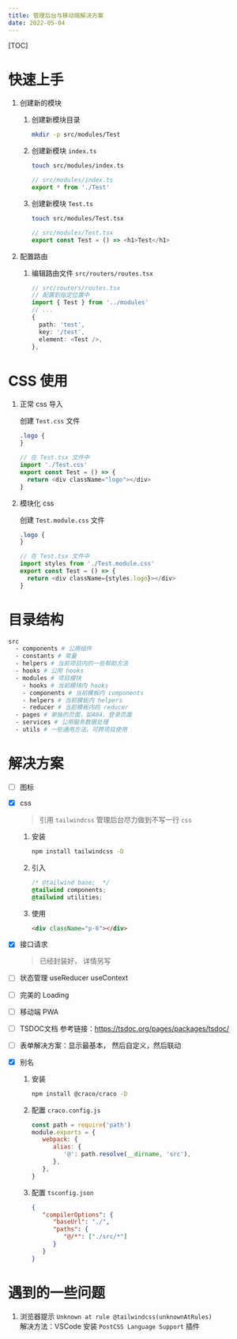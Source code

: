 ```yaml
---
title: 管理后台与移动端解决方案
date: 2022-05-04
---
```


[TOC]

# 快速上手

1. 创建新的模块

   1. 创建新模块目录

      ```bash
      mkdir -p src/modules/Test
      ```

   2. 创建新模块 `index.ts`

      ```bash
      touch src/modules/index.ts
      ```

      ```typescript
      // src/modules/index.ts
      export * from './Test'
      ```

   3. 创建新模块 `Test.ts`
      ```bash
      touch src/modules/Test.tsx
      ```
      ```typescript
      // src/modules/Test.tsx
      export const Test = () => <h1>Test</h1>
      ```

2. 配置路由
   1. 编辑路由文件 `src/routers/routes.tsx`
      ```typescript
      // src/routers/routes.tsx
      // 配置到指定位置中
      import { Test } from '../modules'
      // ...
      {
        path: 'test',
        key: '/test',
        element: <Test />,
      },
      ```

# CSS 使用

1. 正常 css 导入

   创建 `Test.css` 文件

   ```css
   .logo {
   }
   ```

   ```typescript
   // 在 Test.tsx 文件中
   import './Test.css'
   export const Test = () => {
     return <div className="logo"></div>
   }
   ```

2. 模块化 css

   创建 `Test.module.css` 文件

   ```css
   .logo {
   }
   ```

   ```typescript
   // 在 Test.tsx 文件中
   import styles from './Test.module.css'
   export const Test = () => {
     return <div className={styles.logo}></div>
   }
   ```

# 目录结构

```bash
src
  - components # 公用组件
  - constants # 常量
  - helpers # 当前项目内的一些帮助方法
  - hooks # 公用 hooks
  - modules # 项目模块
    - hooks # 当前模块内 hooks
    - components # 当前模板内 components
    - helpers # 当前模板内 helpers
    - reducer # 当前模板内的 reducer
  - pages # 单独的页面，如404、登录页面
  - services # 公用服务数据处理
  - utils # 一些通用方法，可跨项目使用
```

# 解决方案

- [ ] 图标
- [x] css 
   
   > 引用 `tailwindcss`
   > 管理后台尽力做到不写一行 `css`
   
   1. 安装
   
      ```bash
      npm install tailwindcss -D
      ```
   
   2. 引入
   
      ```css
      /* @tailwind base;  */
      @tailwind components;
      @tailwind utilities;
      ```
   
   3. 使用
   
      ```html
      <div className="p-6"></div>
      ```
   
      
- [x] 接口请求

   > 已经封装好， 详情另写
- [ ] 状态管理 useReducer useContext
- [ ] 完美的 Loading
- [ ] 移动端 PWA
- [ ] TSDOC文档
   参考链接：https://tsdoc.org/pages/packages/tsdoc/
- [ ] 表单解决方案：显示最基本， 然后自定义，然后联动
- [x] 别名

   1. 安装  
      ```bash
      npm install @craco/craco -D
      ```

   2. 配置 `craco.config.js`  
      ```javascript
      const path = require('path')
      module.exports = {
         webpack: {
            alias: {
               '@': path.resolve(__dirname, 'src'),
            },
         },
      }
      ```
   3. 配置 `tsconfig.json`    
      ```json
      {
         "compilerOptions": {
            "baseUrl": "./",
            "paths": {
               "@/*": ["./src/*"]
            }
         }
      }
      ```

   



# 遇到的一些问题

1. 浏览器提示 `Unknown at rule @tailwindcss(unknownAtRules)`  
   解决方法：VSCode 安装 `PostCSS Language Support` 插件
